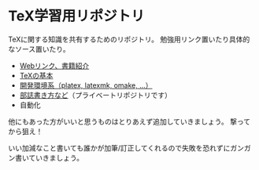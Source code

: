 TeX学習用リポジトリ
===============
TeXに関する知識を共有するためのリポジトリ。
勉強用リンク置いたり具体的なソース置いたり。

- [Webリンク、書籍紹介](links.md)
- [TeXの基本](basic.md)
- [開発環境系（platex, latexmk, omake, ...）](environment.md)
- [部誌書き方など](https://github.com/PMOB/yomuyatu/wiki)（プライベートリポジトリです）
- 自動化

他にもあった方がいいと思うものはとりあえず追加していきましょう。
撃ってから狙え！

いい加減なこと書いても誰かが加筆/訂正してくれるので失敗を恐れずにガンガン書いていきましょう。
